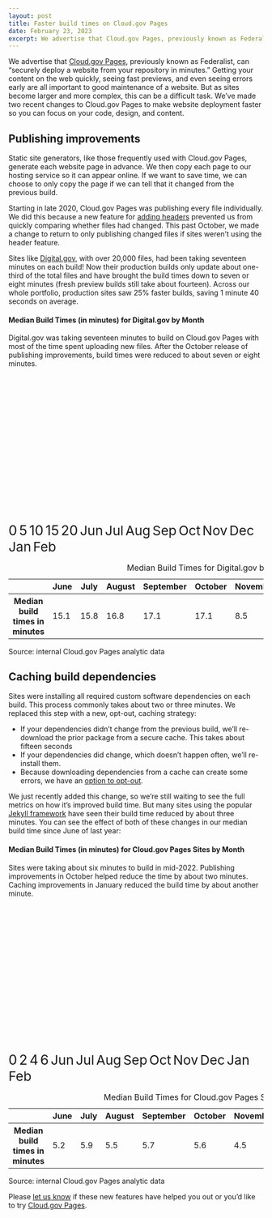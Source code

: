 ```yaml
---
layout: post
title: Faster build times on Cloud.gov Pages
date: February 23, 2023
excerpt: We advertise that Cloud.gov Pages, previously known as Federalist, can “securely deploy a website from your repository in minutes.” Getting your content on the web quickly, seeing fast previews, and even seeing errors early are all important to good maintenance of a website
---
```


We advertise that [Cloud.gov Pages](https://cloud.gov/pages), previously known as Federalist, can “securely deploy a website from your repository in minutes.” Getting your content on the web quickly, seeing fast previews, and even seeing errors early are all important to good maintenance of a website. But as sites become larger and more complex, this can be a difficult task. We’ve made two recent changes to Cloud.gov Pages to make website deployment faster so you can focus on your code, design, and content.

## Publishing improvements

Static site generators, like those frequently used with Cloud.gov Pages, generate each website page in advance. We then copy each page to our hosting service so it can appear online. If we want to save time, we can choose to only copy the page if we can tell that it changed from the previous build.

Starting in late 2020, Cloud.gov Pages was publishing every file individually. We did this because a new feature for [adding headers](https://cloud.gov/pages/documentation/custom-headers/) prevented us from quickly comparing whether files had changed. This past October, we made a change to return to only publishing changed files if sites weren’t using the header feature.

Sites like [Digital.gov](https://digital.gov/), with over 20,000 files, had been taking seventeen minutes on each build! Now their production builds only update about one-third of the total files and have brought the build times down to seven or eight minutes (fresh preview builds still take about fourteen). Across our whole portfolio, production sites saw 25% faster builds, saving 1 minute 40 seconds on average.

<div class="border bg-white padding-2 margin-bottom-2 margin-top-1 radius-md padding-bottom-0 maxw-tablet">

<h4 class="margin-0">Median Build Times (in minutes) for Digital.gov by Month</h4>
<p class="margin-top-1 font-sans-2xs text-base margin-bottom--3">Digital.gov was taking seventeen minutes to build on Cloud.gov Pages with most of the time spent uploading new files. After the October release of publishing improvements, build times were reduced to about seven or eight minutes.</p>

<?xml version="1.0" encoding="utf-8"?>
<!-- Generator: D3.js v3 + https://designsystem.digital.gov/components/data-visualizations/ -->
<svg version="1.1" id="LineChart" xmlns="http://www.w3.org/2000/svg" xmlns:xlink="http://www.w3.org/1999/xlink" x="0px" y="0px"
 viewBox="0 0 1020.29 660.46" style="enable-background:new 0 0 1020.29 660.46; margin-top:-50px;" xml:space="preserve" aria-hidden="true">
<style type="text/css">
.line-st0{fill:none;stroke:#71767a;stroke-miterlimit:10;}
.line-st0-light{fill:none;stroke:#dfe1e2;stroke-miterlimit:10;}
.line-st2{font-size:27px;}
.line-st4{fill:none;stroke:#005EA2;stroke-width:5;stroke-linecap:round;stroke-miterlimit:10;}
.line-st5{fill:none;stroke:#005EA2;stroke-width:6;stroke-linecap:round;stroke-miterlimit:10;}
.line-st7{fill:#005EA2;}
.line-st8{font-size:24px;}
.font-svg-main{font-size:26px;}
</style>
<g>
<g>
  <line class="line-st0" x1="69.45" y1="574.89" x2="971.08" y2="574.89"/>
</g>
<g>
  <g>
    <text transform="matrix(1 0 0 1 41.5112 586.7432)" class="line-st1 line-st2">0</text>
    <text transform="matrix(1 0 0 1 41.5112 468.05)" class="line-st1 line-st2">5</text>
    <text transform="matrix(1 0 0 1 27.6606 351.21)" class="line-st1 line-st2">10</text>
    <text transform="matrix(1 0 0 1 27.6606 234.37)" class="line-st1 line-st2">15</text>
    <text transform="matrix(1 0 0 1 27.6606 119.375)" class="line-st1 line-st2">20</text>
  </g>
  <line class="line-st0" x1="69.45" y1="574.89" x2="69.45" y2="107.53" stroke-width='1px' vector-effect="non-scaling-stroke"/>
  <g>
    <g>
      <line class="line-st0" x1="69.45" y1="574.89" x2="971.08" y2="574.89" stroke-width='1px' vector-effect="non-scaling-stroke"/>
      <line class="line-st0-light" x1="69.45" y1="458.05" x2="971.08" y2="458.05" stroke-width='1px' vector-effect="non-scaling-stroke"/>
      <line class="line-st0-light" x1="69.45" y1="341.21" x2="971.08" y2="341.21" stroke-width='1px' vector-effect="non-scaling-stroke"/>
      <line class="line-st0-light" x1="69.45" y1="224.37" x2="971.08" y2="224.37" stroke-width='1px' vector-effect="non-scaling-stroke"/>
      <line class="line-st0-light" x1="69.45" y1="107.53" x2="971.08" y2="107.53" stroke-width='1px' vector-effect="non-scaling-stroke"/>
    </g>
    <g>
    </g>
  </g>
</g>
<g>
  <g>
    <g>
        <line class="line-st4" x1="133.85" y1="221.05" x2="228.48" y2="205.61"></line>
        <line class="line-st4" x1="228.48" y1="205.61" x2="326.27" y2="182.82"></line>
        <line class="line-st4" x1="326.27" y1="182.82" x2="424.06" y2="175.89"></line>
        <line class="line-st4" x1="424.06" y1="175.89" x2="518.6" y2="174.94"></line>
        <line class="line-st4" x1="518.69" y1="174.94" x2="616.47" y2="375.95"></line>
        <line class="line-st4" x1="616.47" y1="375.95" x2="711.11" y2="408.16"></line>
        <line class="line-st4" x1="711.11" y1="408.16" x2="808.89" y2="408.65"></line>
        <line class="line-st4" x1="808.89" y1="408.65" x2="906.68" y2="416.77"></line>
    </g>
  </g>
</g>
<g>
  <g>
    <g>
        <circle class="line-st7" cx="133.85" cy="221.05" r="8"></circle>
        <circle class="line-st7" cx="228.48" cy="205.61" r="8"></circle>
        <circle class="line-st7" cx="326.27" cy="182.82" r="8"></circle>
        <circle class="line-st7" cx="424.06" cy="175.89" r="8"></circle>
        <circle class="line-st7" cx="518.69" cy="174.94" r="8"></circle>
        <circle class="line-st7" cx="616.47" cy="375.95" r="8"></circle>
        <circle class="line-st7" cx="711.11" cy="408.16" r="8"></circle>
        <circle class="line-st7" cx="808.89" cy="408.65" r="8"></circle>
        <circle class="line-st7" cx="906.68" cy="416.77" r="8"></circle>
    </g>
  </g>
</g>
<g>
  <text class="font-svg-main" transform="matrix(1 0 0 1 113.85 613.895)">Jun</text>
  <text class="font-svg-main" transform="matrix(1 0 0 1 208.48 613.895)">Jul</text>
  <text class="font-svg-main" transform="matrix(1 0 0 1 306.27 613.895)">Aug</text>
  <text class="font-svg-main" transform="matrix(1 0 0 1 404.06 613.895)">Sep</text>
  <text class="font-svg-main" transform="matrix(1 0 0 1 498.69 613.895)">Oct</text>
  <text class="font-svg-main" transform="matrix(1 0 0 1 596.47 613.895)">Nov</text>
  <text class="font-svg-main" transform="matrix(1 0 0 1 691.11 613.895)">Dec</text>
  <text class="font-svg-main" transform="matrix(1 0 0 1 788.89 613.895)">Jan</text>
  <text class="font-svg-main" transform="matrix(1 0 0 1 886.68 613.895)">Feb</text>
</g>
</g>
</svg>

  <table class="usa-sr-only" aria-describedby="source_line">
    <caption>Median Build Times for Digital.gov by Month</caption>
    <thead>
      <tr>
        <th scope="col"></th>
        <th scope="col">June</th>
        <th scope="col">July</th>
        <th scope="col">August</th>
        <th scope="col">September</th>
        <th scope="col">October</th>
        <th scope="col">November</th>
        <th scope="col">December</th>
        <th scope="col">January</th>
        <th scope="col">February</th>
      </tr>
    </thead>
    <tbody>
      <tr>
        <th scope="row">Median build times in minutes</th>
        <td>15.1</td>
        <td>15.8</td>
        <td>16.8</td>
        <td>17.1</td>
        <td>17.1</td>
        <td>8.5</td>
        <td>7.1</td>
        <td>7.1</td>
        <td>6.8</td>
      </tr>
    </tbody>
  </table>
  <p id="source_line">Source: internal Cloud.gov Pages analytic data</p>
</div>

## Caching build dependencies

Sites were installing all required custom software dependencies on each build. This process commonly takes about two or three minutes. We replaced this step with a new, opt-out, caching strategy:
- If your dependencies didn’t change from the previous build, we’ll re-download the prior package from a secure cache. This takes about fifteen seconds
- If your dependencies did change, which doesn’t happen often, we’ll re-install them.
- Because downloading dependencies from a cache can create some errors, we have an [option to opt-out](https://cloud.gov/pages/documentation/cache-dependencies/#configuration). 

We just recently added this change, so we’re still waiting to see the full metrics on how it’s improved build time. But many sites using the popular [Jekyll framework](https://jekyllrb.com/) have seen their build time reduced by about three minutes. You can see the effect of both of these changes in our median build time since June of last year:

<div class="border bg-white padding-2 margin-bottom-2 margin-top-1 radius-md padding-bottom-0 maxw-tablet">

<h4 class="margin-0">Median Build Times (in minutes) for Cloud.gov Pages Sites by Month</h4>
<p class="margin-top-1 font-sans-2xs text-base margin-bottom--3">Sites were taking about six minutes to build in mid-2022. Publishing improvements in October helped reduce the time by about two minutes. Caching improvements in January reduced the build time by about another minute.</p>

<?xml version="1.0" encoding="utf-8"?>
<!-- Generator: D3.js v3 + https://designsystem.digital.gov/components/data-visualizations/ -->
<svg version="1.1" id="LineChart" xmlns="http://www.w3.org/2000/svg" xmlns:xlink="http://www.w3.org/1999/xlink" x="0px" y="0px"
 viewBox="0 0 1020.29 660.46" style="enable-background:new 0 0 1020.29 660.46; margin-top:-50px;" xml:space="preserve" aria-hidden="true">
<style type="text/css">
.line-st0{fill:none;stroke:#71767a;stroke-miterlimit:10;}
.line-st0-light{fill:none;stroke:#dfe1e2;stroke-miterlimit:10;}
.line-st2{font-size:27px;}
.line-st4{fill:none;stroke:#005EA2;stroke-width:5;stroke-linecap:round;stroke-miterlimit:10;}
.line-st5{fill:none;stroke:#005EA2;stroke-width:6;stroke-linecap:round;stroke-miterlimit:10;}
.line-st7{fill:#005EA2;}
.line-st8{font-size:24px;}
.font-svg-main{font-size:26px;}
</style>
<g>
<g>
  <line class="line-st0" x1="69.45" y1="574.89" x2="971.08" y2="574.89"/>
</g>
<g>
  <g>
    <text transform="matrix(1 0 0 1 41.5112 586.7432)" class="line-st1 line-st2">0</text>
    <text transform="matrix(1 0 0 1 41.5112 451.36)" class="line-st1 line-st2">2</text>
    <text transform="matrix(1 0 0 1 41.5112 317.83)" class="line-st1 line-st2">4</text>
    <text transform="matrix(1 0 0 1 41.5112 184.30)" class="line-st1 line-st2">6</text>
  </g>
  <line class="line-st0" x1="69.45" y1="574.89" x2="69.45" y2="107.53" stroke-width='1px' vector-effect="non-scaling-stroke"/>
  <g>
    <g>
      <line class="line-st0-light" x1="69.45" y1="441.36" x2="971.08" y2="441.36" stroke-width='1px' vector-effect="non-scaling-stroke"/>
      <line class="line-st0-light" x1="69.45" y1="307.83" x2="971.08" y2="307.83" stroke-width='1px' vector-effect="non-scaling-stroke"/>
      <line class="line-st0-light" x1="69.45" y1="174.30" x2="971.08" y2="174.30" stroke-width='1px' vector-effect="non-scaling-stroke"/>
    </g>
    <g>
    </g>
  </g>
</g>
<g>
  <g>
    <g>
        <line class="line-st4" x1="133.85" y1="227.86" x2="228.48" y2="184.3"></line>
        <line class="line-st4" x1="228.48" y1="184.3" x2="326.27" y2="206.07"></line>
        <line class="line-st4" x1="326.27" y1="206.07" x2="424.06" y2="193.71"></line>
        <line class="line-st4" x1="424.06" y1="193.71" x2="518.6" y2="202.15"></line>
        <line class="line-st4" x1="518.69" y1="202.15" x2="616.47" y2="275.73"></line>
        <line class="line-st4" x1="616.47" y1="275.73" x2="711.11" y2="339.38"></line>
        <line class="line-st4" x1="711.11" y1="339.38" x2="808.89" y2="352"></line>
        <line class="line-st4" x1="808.89" y1="352" x2="906.68" y2="397.07"></line>
    </g>
  </g>
</g>
<g>
  <g>
    <g>
        <circle class="line-st7" cx="133.85" cy="227.86" r="8"></circle>
        <circle class="line-st7" cx="228.48" cy="184.3" r="8"></circle>
        <circle class="line-st7" cx="326.27" cy="206.07" r="8"></circle>
        <circle class="line-st7" cx="424.06" cy="193.71" r="8"></circle>
        <circle class="line-st7" cx="518.69" cy="202.15" r="8"></circle>
        <circle class="line-st7" cx="616.47" cy="275.73" r="8"></circle>
        <circle class="line-st7" cx="711.11" cy="339.38" r="8"></circle>
        <circle class="line-st7" cx="808.89" cy="352" r="8"></circle>
        <circle class="line-st7" cx="906.68" cy="397.07" r="8"></circle>
    </g>
  </g>
</g>
<g>
  <text class="font-svg-main" transform="matrix(1 0 0 1 113.85 613.895)">Jun</text>
  <text class="font-svg-main" transform="matrix(1 0 0 1 208.48 613.895)">Jul</text>
  <text class="font-svg-main" transform="matrix(1 0 0 1 306.27 613.895)">Aug</text>
  <text class="font-svg-main" transform="matrix(1 0 0 1 404.06 613.895)">Sep</text>
  <text class="font-svg-main" transform="matrix(1 0 0 1 498.69 613.895)">Oct</text>
  <text class="font-svg-main" transform="matrix(1 0 0 1 596.47 613.895)">Nov</text>
  <text class="font-svg-main" transform="matrix(1 0 0 1 691.11 613.895)">Dec</text>
  <text class="font-svg-main" transform="matrix(1 0 0 1 788.89 613.895)">Jan</text>
  <text class="font-svg-main" transform="matrix(1 0 0 1 886.68 613.895)">Feb</text>
</g>
</g>
</svg>

  <table class="usa-sr-only" aria-describedby="source_line">
    <caption>Median Build Times for Cloud.gov Pages Sites by Month</caption>
    <thead>
      <tr>
        <th scope="col"></th>
        <th scope="col">June</th>
        <th scope="col">July</th>
        <th scope="col">August</th>
        <th scope="col">September</th>
        <th scope="col">October</th>
        <th scope="col">November</th>
        <th scope="col">December</th>
        <th scope="col">January</th>
        <th scope="col">February</th>
      </tr>
    </thead>
    <tbody>
      <tr>
        <th scope="row">Median build times in minutes</th>
        <td>5.2</td>
        <td>5.9</td>
        <td>5.5</td>
        <td>5.7</td>
        <td>5.6</td>
        <td>4.5</td>
        <td>3.5</td>
        <td>3.3</td>
        <td>2.7</td>
      </tr>
    </tbody>
  </table>
  <p id="source_line">Source: internal Cloud.gov Pages analytic data</p>
</div>

Please [let us know](mailto:inquiries@cloud.gov) if these new features have helped you out or you’d like to try [Cloud.gov Pages](https://cloud.gov/pages).
